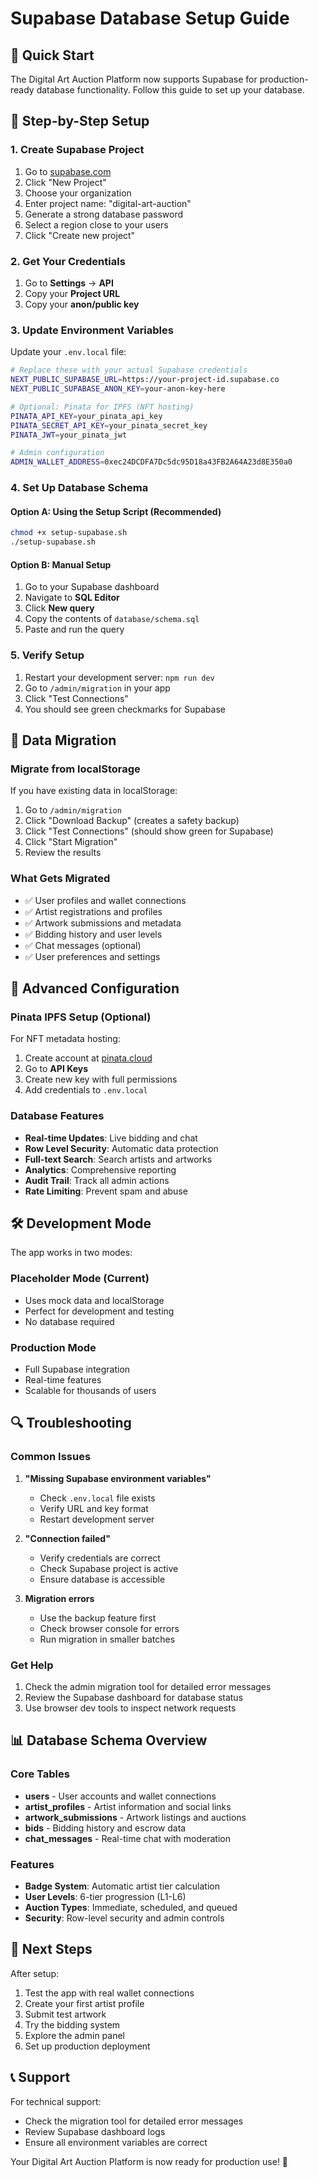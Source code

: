 # Supabase Database Setup Guide

## 🎯 Quick Start

The Digital Art Auction Platform now supports Supabase for production-ready database functionality. Follow this guide to set up your database.

## 🚀 Step-by-Step Setup

### 1. Create Supabase Project

1. Go to [supabase.com](https://supabase.com)
2. Click "New Project"
3. Choose your organization
4. Enter project name: "digital-art-auction"
5. Generate a strong database password
6. Select a region close to your users
7. Click "Create new project"

### 2. Get Your Credentials

1. Go to **Settings** → **API**
2. Copy your **Project URL**
3. Copy your **anon/public key**

### 3. Update Environment Variables

Update your `.env.local` file:

```bash
# Replace these with your actual Supabase credentials
NEXT_PUBLIC_SUPABASE_URL=https://your-project-id.supabase.co
NEXT_PUBLIC_SUPABASE_ANON_KEY=your-anon-key-here

# Optional: Pinata for IPFS (NFT hosting)
PINATA_API_KEY=your_pinata_api_key
PINATA_SECRET_API_KEY=your_pinata_secret_key
PINATA_JWT=your_pinata_jwt

# Admin configuration
ADMIN_WALLET_ADDRESS=0xec24DCDFA7Dc5dc95D18a43FB2A64A23d8E350a0
```

### 4. Set Up Database Schema

#### Option A: Using the Setup Script (Recommended)

```bash
chmod +x setup-supabase.sh
./setup-supabase.sh
```

#### Option B: Manual Setup

1. Go to your Supabase dashboard
2. Navigate to **SQL Editor**
3. Click **New query**
4. Copy the contents of `database/schema.sql`
5. Paste and run the query

### 5. Verify Setup

1. Restart your development server: `npm run dev`
2. Go to `/admin/migration` in your app
3. Click "Test Connections"
4. You should see green checkmarks for Supabase

## 🔄 Data Migration

### Migrate from localStorage

If you have existing data in localStorage:

1. Go to `/admin/migration`
2. Click "Download Backup" (creates a safety backup)
3. Click "Test Connections" (should show green for Supabase)
4. Click "Start Migration"
5. Review the results

### What Gets Migrated

- ✅ User profiles and wallet connections
- ✅ Artist registrations and profiles
- ✅ Artwork submissions and metadata
- ✅ Bidding history and user levels
- ✅ Chat messages (optional)
- ✅ User preferences and settings

## 🔧 Advanced Configuration

### Pinata IPFS Setup (Optional)

For NFT metadata hosting:

1. Create account at [pinata.cloud](https://pinata.cloud)
2. Go to **API Keys**
3. Create new key with full permissions
4. Add credentials to `.env.local`

### Database Features

- **Real-time Updates**: Live bidding and chat
- **Row Level Security**: Automatic data protection
- **Full-text Search**: Search artists and artworks
- **Analytics**: Comprehensive reporting
- **Audit Trail**: Track all admin actions
- **Rate Limiting**: Prevent spam and abuse

## 🛠️ Development Mode

The app works in two modes:

### Placeholder Mode (Current)
- Uses mock data and localStorage
- Perfect for development and testing
- No database required

### Production Mode
- Full Supabase integration
- Real-time features
- Scalable for thousands of users

## 🔍 Troubleshooting

### Common Issues

1. **"Missing Supabase environment variables"**
   - Check `.env.local` file exists
   - Verify URL and key format
   - Restart development server

2. **"Connection failed"**
   - Verify credentials are correct
   - Check Supabase project is active
   - Ensure database is accessible

3. **Migration errors**
   - Use the backup feature first
   - Check browser console for errors
   - Run migration in smaller batches

### Get Help

1. Check the admin migration tool for detailed error messages
2. Review the Supabase dashboard for database status
3. Use browser dev tools to inspect network requests

## 📊 Database Schema Overview

### Core Tables

- **users** - User accounts and wallet connections
- **artist_profiles** - Artist information and social links
- **artwork_submissions** - Artwork listings and auctions
- **bids** - Bidding history and escrow data
- **chat_messages** - Real-time chat with moderation

### Features

- **Badge System**: Automatic artist tier calculation
- **User Levels**: 6-tier progression (L1-L6)
- **Auction Types**: Immediate, scheduled, and queued
- **Security**: Row-level security and admin controls

## 🚀 Next Steps

After setup:

1. Test the app with real wallet connections
2. Create your first artist profile
3. Submit test artwork
4. Try the bidding system
5. Explore the admin panel
6. Set up production deployment

## 📞 Support

For technical support:
- Check the migration tool for detailed error messages
- Review Supabase dashboard logs
- Ensure all environment variables are correct

Your Digital Art Auction Platform is now ready for production use! 🎨
